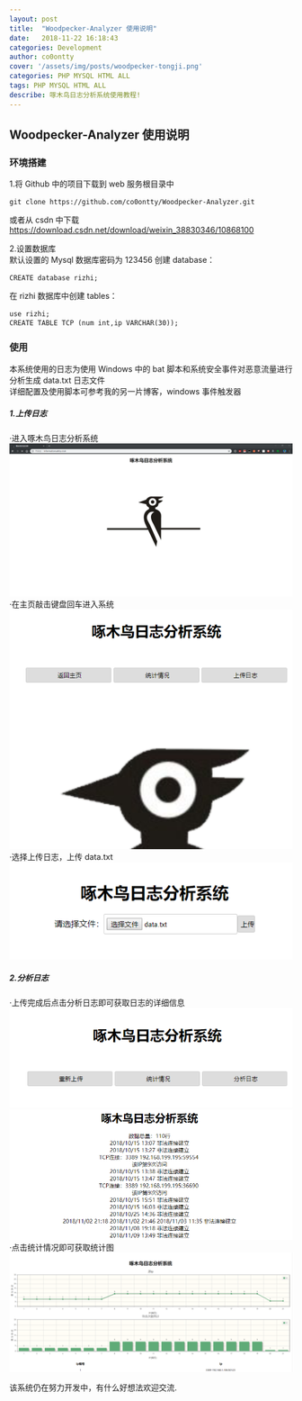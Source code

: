 ```yaml
---
layout: post
title:  "Woodpecker-Analyzer 使用说明"
date:   2018-11-22 16:18:43
categories: Development
author: co0ontty
cover: '/assets/img/posts/woodpecker-tongji.png'
categories: PHP MYSQL HTML ALL
tags: PHP MYSQL HTML ALL
describe: 啄木鸟日志分析系统使用教程!
---
```


## Woodpecker-Analyzer 使用说明

### 环境搭建

1.将 Github 中的项目下载到 web 服务根目录中  

```
git clone https://github.com/co0ontty/Woodpecker-Analyzer.git
```

或者从 csdn 中下载  
https://download.csdn.net/download/weixin_38830346/10868100

2.设置数据库  
默认设置的 Mysql 数据库密码为 123456
创建 database：  

```
CREATE database rizhi;
```

在 rizhi 数据库中创建 tables：   

```
use rizhi;  
CREATE TABLE TCP (num int,ip VARCHAR(30));
```

### 使用

本系统使用的日志为使用 Windows 中的 bat 脚本和系统安全事件对恶意流量进行分析生成 data.txt 日志文件  
详细配置及使用脚本可参考我的另一片博客，windows 事件触发器  

##### 1.上传日志

·进入啄木鸟日志分析系统
![avatar](/assets/img/posts/woodpecker-index.png)  
·在主页敲击键盘回车进入系统
![avatar](/assets/img/posts/woodpecker-choice.png)  
·选择上传日志，上传 data.txt
![avatar](/assets/img/posts/woodpecker-uplode.png)  

##### 2.分析日志

·上传完成后点击分析日志即可获取日志的详细信息  
![avatar](/assets/img/posts/woodpecker-uploded.png)  
![avatar](/assets/img/posts/woodpecker-fenxi.png)  
·点击统计情况即可获取统计图  
![avatar](/assets/img/posts/woodpecker-tongji.png)  

该系统仍在努力开发中，有什么好想法欢迎交流.  
